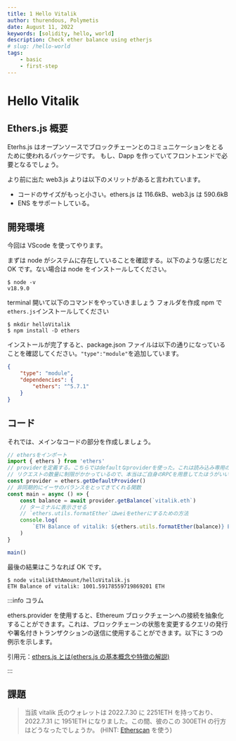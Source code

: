 ```yaml
---
title: 1 Hello Vitalik
author: thurendous, Polymetis
date: August 11, 2022
keywords: [solidity, hello, world]
description: Check ether balance using etherjs
# slug: /hello-world
tags:
    - basic
    - first-step
---
```


# Hello Vitalik

## Ethers.js 概要

Eterhs.js はオープンソースでブロックチェーンとのコミュニケーションをとるために使われるパッケージです。
もし、Dapp を作っていてフロントエンドで必要となるでしょう。

より前に出た web3.js よりは以下のメリットがあると言われています。

-   コードのサイズがもっと小さい。ethers.js は 116.6kB、web3.js は 590.6kB
-   ENS をサポートしている。

## 開発環境

今回は VScode を使ってやります。

まずは node がシステムに存在していることを確認する。以下のような感じだと OK です。ない場合は node をインストールしてください。

```shell
$ node -v
v18.9.0
```

terminal 開いて以下のコマンドをやっていきましょう
フォルダを作成
npm で`ethers.js`インストールしてください

```
$ mkdir helloVitalik
$ npm install -D ethers
```

インストールが完了すると、package.json ファイルは以下の通りになっていることを確認してください。`"type":"module"`を追加しています。

```json
{
    "type": "module",
    "dependencies": {
        "ethers": "^5.7.1"
    }
}
```

## コード

それでは、メインなコードの部分を作成しましょう。

```javascript
// ethersをインポート
import { ethers } from 'ethers'
// providerを定義する。こちらではdefaultなproviderを使った。これは読み込み専用のプロバイダー
// リクエストの数量に制限がかかっているので、本当はご自身のRPCを用意してたほうがいい
const provider = ethers.getDefaultProvider()
// 非同期的にイーサのバランスをとってきてくれる関数
const main = async () => {
    const balance = await provider.getBalance(`vitalik.eth`)
    // ターミナルに表示させる
    // `ethers.utils.formatEther`はweiをetherにするための方法
    console.log(
        `ETH Balance of vitalik: ${ethers.utils.formatEther(balance)} ETH`
    )
}

main()
```

最後の結果はこうなれば OK です。

```shell
$ node vitalikEthAmount/helloVitalik.js
ETH Balance of vitalik: 1001.59178559719869201 ETH
```

:::info コラム

ethers.provider を使用すると、Ethereum ブロックチェーンへの接続を抽象化することができます。これは、ブロックチェーンの状態を変更するクエリの発行や署名付きトランザクションの送信に使用することができます。以下に 3 つの例示を示します。

引用元：[ethers.js とは(ethers.js の基本概念や特徴の解説)](https://zenn.dev/nft/books/410be300912936/viewer/00c605)

:::

## 課題

> 当該 vitalik 氏のウォレットは 2022.7.30 に 2251ETH を持っており、2022.7.31 に 1951ETH になりました。この間、彼のこの 300ETH の行方はどうなったでしょうか。
> (HINT: [Etherscan](https://etherscan.io/) を使う)
